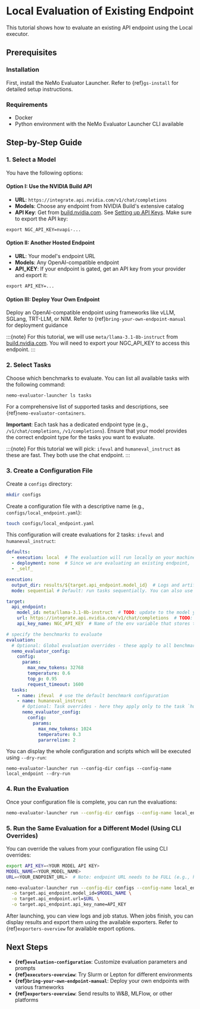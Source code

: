 # Local Evaluation of Existing Endpoint

This tutorial shows how to evaluate an existing API endpoint using the Local executor.

## Prerequisites

### Installation

First, install the NeMo Evaluator Launcher. Refer to {ref}`gs-install` for detailed setup instructions.

### Requirements

- Docker
- Python environment with the NeMo Evaluator Launcher CLI available

## Step-by-Step Guide

### 1. Select a Model

You have the following options:

#### Option I: Use the NVIDIA Build API

- **URL**: `https://integrate.api.nvidia.com/v1/chat/completions`
- **Models**: Choose any endpoint from NVIDIA Build's extensive catalog
- **API Key**: Get from [build.nvidia.com](https://build.nvidia.com/meta/llama-3_1-8b-instruct). See [Setting up API Keys](https://docs.omniverse.nvidia.com/guide-sdg/latest/setup.html#preview-and-set-up-an-api-key).
  Make sure to export the API key:

```
export NGC_API_KEY=nvapi-...
```

#### Option II: Another Hosted Endpoint

- **URL**: Your model's endpoint URL
- **Models**: Any OpenAI-compatible endpoint
- **API_KEY**: If your endpoint is gated, get an API key from your provider and export it:

```
export API_KEY=...
```

#### Option III: Deploy Your Own Endpoint

Deploy an OpenAI-compatible endpoint using frameworks like vLLM, SGLang, TRT-LLM, or NIM. Refer to {ref}`bring-your-own-endpoint-manual` for deployment guidance

:::{note}
For this tutorial, we will use `meta/llama-3.1-8b-instruct` from [build.nvidia.com](https://build.nvidia.com/meta/llama-3_1-8b-instruct). You will need to export your NGC_API_KEY to access this endpoint.
:::

### 2. Select Tasks

Choose which benchmarks to evaluate. You can list all available tasks with the following command:

```bash
nemo-evaluator-launcher ls tasks
```

For a comprehensive list of supported tasks and descriptions, see {ref}`nemo-evaluator-containers`.

**Important**: Each task has a dedicated endpoint type (e.g., `/v1/chat/completions`, `/v1/completions`). Ensure that your model provides the correct endpoint type for the tasks you want to evaluate.

:::{note}
For this tutorial we will pick: `ifeval` and `humaneval_instruct` as these are fast. They both use the chat endpoint.
:::

### 3. Create a Configuration File

Create a `configs` directory:

```bash
mkdir configs
```

Create a configuration file with a descriptive name (e.g., `configs/local_endpoint.yaml`):

```bash
touch configs/local_endpoint.yaml
```

This configuration will create evaluations for 2 tasks: `ifeval` and `humaneval_instruct`:

```yaml
defaults:
  - execution: local  # The evaluation will run locally on your machine using Docker
  - deployment: none  # Since we are evaluating an existing endpoint,  we don't need to deploy the model
  - _self_

execution:
  output_dir: results/${target.api_endpoint.model_id}  # Logs and artifacts will be saved here
  mode: sequential # Default: run tasks sequentially. You can also use the mode 'parallel'

target:
  api_endpoint:
    model_id: meta/llama-3.1-8b-instruct  # TODO: update to the model you want to evaluate
    url: https://integrate.api.nvidia.com/v1/chat/completions  # TODO: update to the endpoint you want to evaluate
    api_key_name: NGC_API_KEY  # Name of the env variable that stores the API Key with access to build.nvidia.com (or model of your choice)

# specify the benchmarks to evaluate
evaluation:
  # Optional: Global evaluation overrides - these apply to all benchmarks below
  nemo_evaluator_config:
    config:
      params:
        max_new_tokens: 32768
        temperature: 0.6
        top_p: 0.95
        request_timeout: 1600
  tasks:
    - name: ifeval  # use the default benchmark configuration
    - name: humaneval_instruct
      # Optional: Task overrides - here they apply only to the task `humaneval_instruct`
      nemo_evaluator_config:
        config:
          params:
            max_new_tokens: 1024
            temperature: 0.3
            pararrelism: 2
```

You can display the whole configuration and scripts which will be executed using `--dry-run`:

```
nemo-evaluator-launcher run --config-dir configs --config-name local_endpoint --dry-run
```

### 4. Run the Evaluation

Once your configuration file is complete, you can run the evaluations:

```bash
nemo-evaluator-launcher run --config-dir configs --config-name local_endpoint
```

### 5. Run the Same Evaluation for a Different Model (Using CLI Overrides)
You can override the values from your configuration file using CLI overrides:

```bash
export API_KEY=<YOUR MODEL API KEY>
MODEL_NAME=<YOUR_MODEL_NAME>
URL=<YOUR_ENDPOINT_URL>  # Note: endpoint URL needs to be FULL (e.g., https://api.example.com/v1/chat/completions)

nemo-evaluator-launcher run --config-dir configs --config-name local_endpoint \
  -o target.api_endpoint.model_id=$MODEL_NAME \
  -o target.api_endpoint.url=$URL \
  -o target.api_endpoint.api_key_name=API_KEY
```

After launching, you can view logs and job status. When jobs finish, you can display results and export them using the available exporters. Refer to {ref}`exporters-overview` for available export options.

## Next Steps

- **{ref}`evaluation-configuration`**: Customize evaluation parameters and prompts
- **{ref}`executors-overview`**: Try Slurm or Lepton for different environments
- **{ref}`bring-your-own-endpoint-manual`**: Deploy your own endpoints with various frameworks
- **{ref}`exporters-overview`**: Send results to W&B, MLFlow, or other platforms

